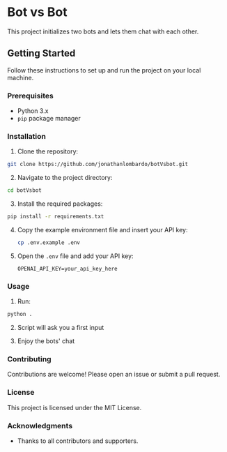 # Bot vs Bot

This project initializes two bots and lets them chat with each other.

## Getting Started

Follow these instructions to set up and run the project on your local machine.

### Prerequisites

- Python 3.x
- `pip` package manager

### Installation

1. Clone the repository:

```sh
git clone https://github.com/jonathanlombardo/botVsbot.git
```

2. Navigate to the project directory:

```sh
cd botVsbot
```

3. Install the required packages:

```sh
pip install -r requirements.txt
```

4. Copy the example environment file and insert your API key:

   ```sh
   cp .env.example .env
   ```

5. Open the `.env` file and add your API key:

   ```env
   OPENAI_API_KEY=your_api_key_here
   ```

### Usage

1. Run:

```sh
python .
```

2. Script will ask you a first input

3. Enjoy the bots' chat

### Contributing

Contributions are welcome! Please open an issue or submit a pull request.

### License

This project is licensed under the MIT License.

### Acknowledgments

- Thanks to all contributors and supporters.
